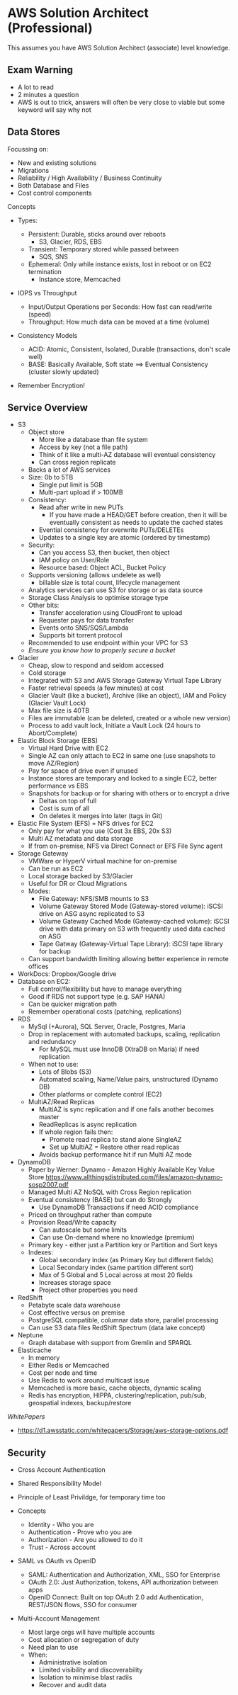 # AWS Solution Architect (Professional)

This assumes you have AWS Solution Architect (associate) level knowledge.

## Exam Warning

- A lot to read
- 2 minutes a question
- AWS is out to trick, answers will often be very close to viable but some keyword will say why not

## Data Stores

Focussing on:
- New and existing solutions
- Migrations
- Reliability / High Availability / Business Continuity
- Both Database and Files
- Cost control components

Concepts
- Types:
    - Persistent: Durable, sticks around over reboots
        - S3, Glacier, RDS, EBS
    - Transient: Temporary stored while passed between
        - SQS, SNS
    - Ephemeral: Only while instance exists, lost in reboot or on EC2 termination
        - Instance store, Memcached
- IOPS vs Throughput
    - Input/Output Operations per Seconds: How fast can read/write (speed)
    - Throughput: How much data can be moved at a time (volume)
- Consistency Models
    - ACID: Atomic, Consistent, Isolated, Durable (transactions, don't scale well)
    - BASE: Basically Available, Soft state ==> Eventual Consistency (cluster slowly updated)

- Remember Encryption!

## Service Overview

- S3
    - Object store
        - More like a database than file system
        - Access by key (not a file path)
        - Think of it like a multi-AZ database will eventual consistency
        - Can cross region replicate
    - Backs a lot of AWS services
    - Size: 0b to 5TB
        - Single put limit is 5GB
        - Multi-part upload if > 100MB
    - Consistency:
        - Read after write in new PUTs
            - If you have made a HEAD/GET before creation, then it will be eventually consistent as needs to update the cached states
        - Evential consistency for overwrite PUTs/DELETEs
        - Updates to a single key are atomic (ordered by timestamp)
    - Security:
        - Can you access S3, then bucket, then object
        - IAM policy on User/Role
        - Resource based: Object ACL, Bucket Policy
    - Supports versioning (allows undelete as well) 
        - billable size is total count, lifecycle management
    - Analytics services can use S3 for storage or as data source
    - Storage Class Analysis to optimise storage type
    - Other bits:
        - Transfer acceleration using CloudFront to upload
        - Requester pays for data transfer
        - Events onto SNS/SQS/Lambda
        - Supports bit torrent protocol
    - Recommended to use endpoint within your VPC for S3
    - *Ensure you know how to properly secure a bucket*
- Glacier
    - Cheap, slow to respond and seldom accessed
    - Cold storage
    - Integrated with S3 and AWS Storage Gateway Virtual Tape Library
    - Faster retrieval speeds (a few minutes) at cost
    - Glacier Vault (like a bucket), Archive (like an object), IAM and Policy (Glacier Vault Lock)
    - Max file size is 40TB
    - Files are immutable (can be deleted, created or a whole new version)
    - Process to add vault lock, Initiate a Vault Lock (24 hours to Abort/Complete)
- Elastic Block Storage (EBS)
    - Virtual Hard Drive with EC2
    - Single AZ can only attach to EC2 in same one (use snapshots to move AZ/Region)
    - Pay for space of drive even if unused
    - Instance stores are temporary and locked to a single EC2, better performance vs EBS
    - Snapshots for backup or for sharing with others or to encrypt a drive
        - Deltas on top of full
        - Cost is sum of all
        - On deletes it merges into later (tags in Git)
- Elastic File System (EFS)
    = NFS drives for EC2
    - Only pay for what you use (Cost 3x EBS, 20x S3)
    - Multi AZ metadata and data storage
    - If from on-premise, NFS via Direct Connect or EFS File Sync agent
- Storage Gateway
    - VMWare or HyperV virtual machine for on-premise
    - Can be run as EC2
    - Local storage backed by S3/Glacier
    - Useful for DR or Cloud Migrations
    - Modes:
        - File Gateway: NFS/SMB mounts to S3
        - Volume Gateway Stored Mode (Gateway-stored volume): iSCSI drive on ASG async replicated to S3
        - Volume Gateway Cached Mode (Gateway-cached volume): iSCSI drive with data primary on S3 with frequently used data cached on ASG
        - Tape Gatway (Gateway-Virtual Tape Library): iSCSI tape library for backup
    - Can support bandwidth limiting allowing better experience in remote offices
- WorkDocs: Dropbox/Google drive
- Database on EC2:
    - Full control/flexibility but have to manage everything
    - Good if RDS not support type (e.g. SAP HANA)
    - Can be quicker migration path
    - Remember operational costs (patching, replications)
- RDS
    - MySql (+Aurora), SQL Server, Oracle, Postgres, Maria
    - Drop in replacement with automated backups, scaling, replication and redundancy
        - For MySQL must use InnoDB (XtraDB on Maria) if need replication
    - When not to use:
        - Lots of Blobs (S3)
        - Automated scaling, Name/Value pairs, unstructured (Dynamo DB)
        - Other platforms or complete control (EC2)
    - MultiAZ/Read Replicas
        - MultiAZ is sync replication and if one fails another becomes master
        - ReadReplicas is async replication
        - If whole region fails then:
            - Promote read replica to stand alone SingleAZ
            - Set up MultiAZ
            = Restore other read replicas
        - Avoids backup performance hit if run Multi AZ mode
- DynamoDB
    - Paper by Werner: Dynamo - Amazon Highly Available Key Value Store
      https://www.allthingsdistributed.com/files/amazon-dynamo-sosp2007.pdf 
    - Managed Multi AZ NoSQL with Cross Region replication
    - Eventual consistency (BASE) but can do Strongly
        - Use DynamoDB Transactions if need ACID compliance
    - Priced on throughput rather than compute
    - Provision Read/Write capacity
        - Can autoscale but some limits
        - Can use On-demand where no knowledge (premium)
    - Primary key - either just a Partition key or Partition and Sort keys
    - Indexes: 
        - Global secondary index (as Primary Key but different fields)
        - Local Secondary index (same partition different sort)
        - Max of 5 Global and 5 Local across at most 20 fields
        - Increases storage space
        - Project other properties you need
- RedShift
    - Petabyte scale data warehouse
    - Cost effective versus on premise
    - PostgreSQL compatible, columnar data store, parallel processing
    - Can use S3 data files RedShift Spectrum (data lake concept)
- Neptune
    - Graph database with support from Gremlin and SPARQL
- Elasticache
    - In memory
    - Either Redis or Memcached
    - Cost per node and time
    - Use Redis to work around multicast issue
    - Memcached is more basic, cache objects, dynamic scaling
    - Redis has encryption, HIPPA, clustering/replication, pub/sub, geospatial indexes, backup/restore

*WhitePapers*
- https://d1.awsstatic.com/whitepapers/Storage/aws-storage-options.pdf

## Security

- Cross Account Authentication

- Shared Responsibility Model
- Principle of Least Privildge, for temporary time too

- Concepts
  - Identity - Who you are
  - Authentication - Prove who you are
  - Authorization - Are you allowed to do it
  - Trust - Across account

- SAML vs OAuth vs OpenID
  - SAML: Authentication and Authorization, XML, SSO for Enterprise
  - OAuth 2.0: Just Authorization, tokens, API authorization between apps
  - OpenID Connect: Built on top OAuth 2.0 add Authentication, REST/JSON flows, SSO for consumer
- Multi-Account Management
  - Most large orgs will have multiple accounts
  - Cost allocation or segregation of duty
  - Need plan to use
  - When:
    - Administrative isolation
    - Limited visibility and discoverability
    - Isolation to minimise blast radiis
    - Recover and audit data